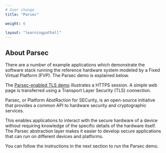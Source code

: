 ```yaml
---
# User change
title: "Parsec"

weight: 6

layout: "learningpathall"
---
```



## About Parsec

There are a number of example applications which demonstrate the software stack running the reference hardware system modeled by a Fixed Virtual Platform (FVP). The Parsec demo is explained below. 

The [Parsec-enabled TLS demo](https://arm-auto-solutions.docs.arm.com/en/v1.1/design/applications/parsec_enabled_tls.html) illustrates a HTTPS session. A simple web page is transferred using a Transport Layer Security (TLS) connection.

Parsec, or Platform AbstRaction for SECurity, is an open-source initiative that provides a common API to hardware security and cryptographic services.

This enables applications to interact with the secure hardware of a device without requiring knowledge of the specific details of the hardware itself. The Parsec abstraction layer makes it easier to develop secure applications that can run on different devices and platforms.   

You can follow the instructions in the next section to run the Parsec demo.